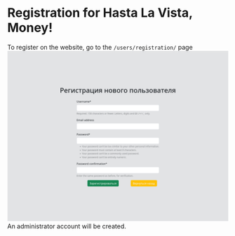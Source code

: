 # Registration for Hasta La Vista, Money!

To register on the website, go to the `/users/registration/` page  
![register.png](/docs/assets/register.png)  
An administrator account will be created.
